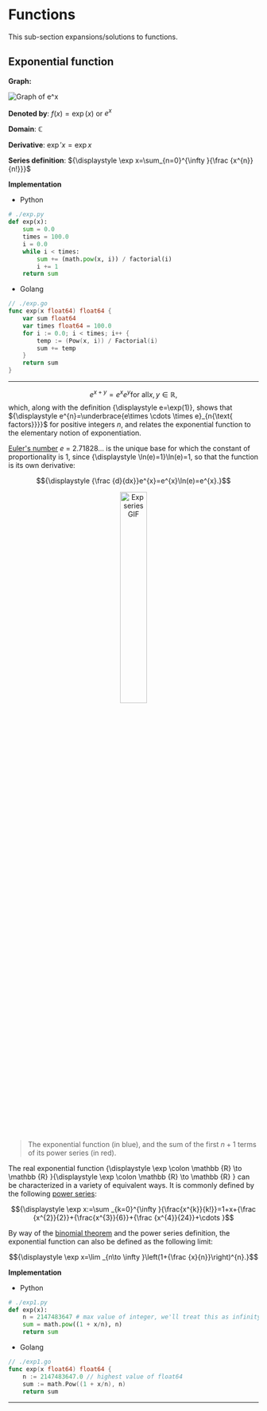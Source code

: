 # Functions

This sub-section expansions/solutions to functions.

## Exponential function

**Graph:**

![Graph of e^x](https://upload.wikimedia.org/wikipedia/commons/thumb/c/c6/Exp.svg/1600px-Exp.svg.png)

**Denoted by**: $f(x)=\exp(x)$ or $e^x$

**Domain**: $\mathbb {C}$

**Derivative**: ${\displaystyle \exp 'x=\exp x}$

**Series definition**: ${\displaystyle \exp x=\sum_{n=0}^{\infty }{\frac {x^{n}}{n!}}}$

**Implementation**

- Python

```py
# ./exp.py
def exp(x):
    sum = 0.0
    times = 100.0
    i = 0.0
    while i < times:
        sum += (math.pow(x, i)) / factorial(i)
        i += 1
    return sum
```

- Golang

```go
// ./exp.go
func exp(x float64) float64 {
    var sum float64
    var times float64 = 100.0
    for i := 0.0; i < times; i++ {
        temp := (Pow(x, i)) / Factorial(i)
        sum += temp
    }
    return sum
}
```

---

$${\displaystyle e^{x+y}=e^{x}e^{y}{\text{for all}x,y \in \mathbb {R},}}$$
which, along with the definition {\displaystyle e=\exp(1)}, shows that ${\displaystyle e^{n}=\underbrace{e\times \cdots \times e}_{n{\text{ factors}}}}$ for positive integers $n$, and relates the exponential function to the elementary notion of exponentiation.


[Euler's number](https://en.m.wikipedia.org/wiki/Euler%27s_number) $e$ = 2.71828... is the unique base for which the constant of proportionality is 1, since {\displaystyle \ln(e)=1}\ln(e)=1, so that the function is its own derivative:

$${\displaystyle {\frac {d}{dx}}e^{x}=e^{x}\ln(e)=e^{x}.}$$

<p align="center" width="100%">
    <img width="33%" src="https://upload.wikimedia.org/wikipedia/commons/thumb/6/62/Exp_series.gif/220px-Exp_series.gif" alt = "Exp series GIF">
</p>

> The exponential function (in blue), and the sum of the first $n + 1$ terms of its power series (in red).

The real exponential function {\displaystyle \exp \colon \mathbb {R} \to \mathbb {R} }{\displaystyle \exp \colon \mathbb {R} \to \mathbb {R} } can be characterized in a variety of equivalent ways. It is commonly defined by the following [power series](https://en.m.wikipedia.org/wiki/Power_series):

$${\displaystyle \exp x:=\sum _{k=0}^{\infty }{\frac{x^{k}}{k!}}=1+x+{\frac {x^{2}}{2}}+{\frac{x^{3}}{6}}+{\frac {x^{4}}{24}}+\cdots }$$

By way of the [binomial theorem](https://en.m.wikipedia.org/wiki/Binomial_theorem) and the power series definition, the exponential function can also be defined as the following limit:

$${\displaystyle \exp x=\lim _{n\to \infty }\left(1+{\frac {x}{n}}\right)^{n}.}$$

**Implementation**

- Python

```py
# ./exp1.py
def exp(x):
    n = 2147483647 # max value of integer, we'll treat this as infinity.
    sum = math.pow((1 + x/n), n)
    return sum
```

- Golang

```go
// ./exp1.go
func exp(x float64) float64 {
    n := 2147483647.0 // highest value of float64
    sum := math.Pow((1 + x/n), n)
    return sum
```

---
